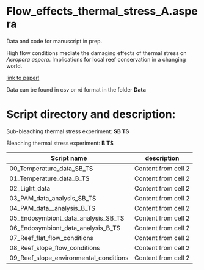 # Flow_effects_thermal_stress_A.aspera

Data and code for manuscript in prep.

High flow conditions mediate the damaging effects of thermal stress on *Acropora aspera*. Implications for local reef conservation in a changing world. 

[link to paper!](http://google.com)

Data can be found in csv or rd format in the folder **Data**

# Script directory and description:

Sub-bleaching thermal stress experiment: **SB TS** 

Bleaching thermal stress experiment: **B TS**

Script name | description
------------ | -------------
00_Temperature_data_SB_TS | Content from cell 2
01_Temperature_data_B_TS | Content from cell 2
02_Light_data | Content from cell 2
03_PAM_data_analysis_SB_TS | Content from cell 2
04_PAM_data__analysis_B_TS | Content from cell 2
05_Endosymbiont_data_analysis_SB_TS | Content from cell 2
06_Endosymbiont_data_analysis_B_TS | Content from cell 2
07_Reef_flat_flow_conditions | Content from cell 2
08_Reef_slope_flow_conditions | Content from cell 2
09_Reef_slope_environmental_conditions | Content from cell 2




